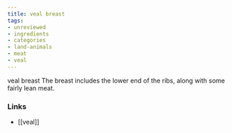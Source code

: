 ```yaml
---
title: veal breast
tags:
- unreviewed
- ingredients
- categories
- land-animals
- meat
- veal
---
```

veal breast The breast includes the lower end of the ribs, along with some fairly lean meat.

### Links

* [[veal]]
